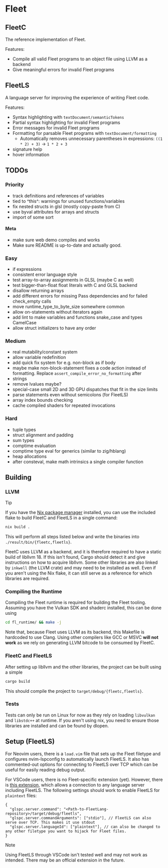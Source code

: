 # Fleet

## FleetC
The reference implementation of Fleet.

Features:
- Compile all valid Fleet programs to an object file using LLVM as a backend
- Give meaningful errors for invalid Fleet programs

## FleetLS
A language server for improving the experience of writing Fleet code. 

Features:
- Syntax highlighting with `textDocument/semanticTokens`
- Partial syntax highlighting for invalid Fleet programs
- Error messages for invalid Fleet programs
- Formatting for parsable Fleet programs with `textDocument/formatting`
    - Automatically removes unnecessary parentheses in expressions: `((1 * 2) + 3)` → `1 * 2 + 3`
- signature help
- hover information


## TODOs

### Priority
- track definitions and references of variables
- tied to ^this^: warnings for unused functions/variables
- fix nested structs in glsl (mostly copy-paste from C)
- use byval attributes for arrays and structs
- import of some sort

#### Meta
- make sure web demo compiles and works
- Make sure README is up-to-date and actually good.

### Easy
- if expressions
- consistent error language style
- test array-to-array assignments in GLSL (maybe C as well)
- test bigger-than-float float literals with C and GLSL backend
- disallow returning arrays
- add different errors for missing Pass dependencies and for failed check_empty calls
- move runtime_type_to_byte_size somewhere common
- allow on-statements without iterators again
- add lint to make variables and functions snake_case and types CamelCase
- allow struct initializers to have any order

### Medium
- real mutability/constant system
- allow variable redefinition
- add quick fix system for e.g. non-block as if body
- maybe make non-block-statement fixes a code action instead of formatting. Replace `assert_compile_error_no_formatting` after
- strings
- remove lvalues maybe?
- special-case small 2D and 3D GPU dispatches that fit in the size limits
- parse statements even without semicolons (for FleetLS)
- array index bounds checking
- cache compiled shaders for repeated invocations

### Hard
- tuple types
- struct alignment and padding
- sum types
- comptime evaluation
- comptime type eval for generics (similar to zig/hblang)
- heap allocations
- after consteval, make math intrinsics a single compiler function


## Building
### LLVM
> [!TIP]
> If you have the [Nix package manager](https://wiki.nixos.org/wiki/Nix_(package_manager)) installed, you can use the included flake to build FleetC and FleetLS in a single command:
> ```sh
> nix build .
> ```
> This will perform all steps listed below and write the binaries into `./result/bin/{fleetc,fleetls}`.

FleetC uses LLVM as a backend, and it is therefore required to have a static build of libllvm 18. If this isn't found, Cargo should detect it and give instructions on how to acquire libllvm.
Some other libraries are also linked by `inkwell` (the LLVM crate) and may need to be installed as well. Even if you aren't using the Nix flake, it can still serve as a reference for which libraries are required.

### Compiling the Runtime
Compiling the Fleet runtime is required for building the Fleet tooling. Assuming you have the Vulkan SDK and shaderc installed, this can be done using

```sh
cd fl_runtime/ && make -j
```

Note that, because Fleet uses LLVM as its backend, this Makefile is hardcoded to use Clang. Using other compilers like GCC or MSVC **will not work** as we rely on generating LLVM bitcode to be consumed by FleetC. 


### FleetC and FleetLS
After setting up libllvm and the other libraries, the project can be built using a simple 

```sh
cargo build
```

This should compile the project to `target/debug/{fleetc,fleetls}`.

### Tests
Tests can only be run on Linux for now as they rely on loading `libvulkan` and `libstdc++` at runtime.
If you aren't using nix, you need to ensure those libraries are installed and can be found by dlopen.


## Setup (FleetLS)
For Neovim users, there is a `load.vim` file that sets up the Fleet filetype and configures nvim-lspconfig to automatically launch FleetLS. It also has commented-out options for connecting to FleetLS over TCP which can be useful for easily reading debug output. 

For VSCode users, there is no Fleet-specific extension (yet). However, there is [this extension](https://marketplace.visualstudio.com/items/?itemName=zsol.vscode-glspc), which allows a connection to any language server including FleetLS. The following settings should work to enable FleetLS for `plaintext` files:
```jsonc
{
  "glspc.server.command": "<Path-to-FleetLang-repository>/target/debug/fleetls",
  "glspc.server.commandArguments": ["stdio"], // FleetLS can also serve over TCP. This makes it use stdout
  "glspc.server.languageId": ["plaintext"], // can also be changed to any other filetype you want to hijack for Fleet files.
}
```

> [!NOTE]
> Using FleetLS through VSCode isn't tested well and may not work as intended. There may be an official extension in the future.
